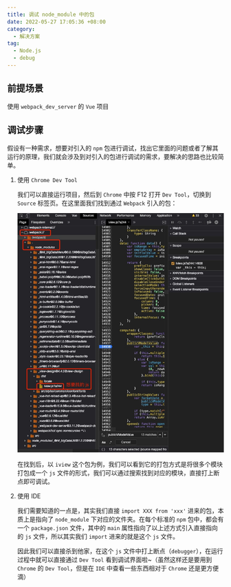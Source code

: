 ```yaml
---
title: 调试 node_module 中的包
date: 2022-05-27 17:05:36 +08:00
category:
  - 解决方案
tag:
  - Node.js
  - debug
---
```


## 前提场景

使用 `webpack_dev_server` 的 `Vue` 项目

## 调试步骤

假设有一种需求，想要对引入的 `npm` 包进行调试，找出它里面的问题或者了解其运行的原理，我们就会涉及到对引入的包进行调试的需求，要解决的思路也比较简单。

1. 使用 `Chrome Dev Tool`

   我们可以直接运行项目，然后到 `Chrome` 中按 F12 打开 `Dev Tool`，切换到 `Source` 标签页。在这里面我们找到通过 `Webpack` 引入的包：

   ![image-20220527170639933](./img/image-20220527170639933.png)

   在找到后，以 `iview` 这个包为例，我们可以看到它的打包方式是将很多个模块打包成一个 `js` 文件的形式，我们可以通过搜索找到对应的模块，直接打上断点即可调试。

2. 使用 IDE

   我们需要知道的一点是，其实我们直接 `import XXX from 'xxx'` 进来的包，本质上是指向了 `node_module` 下对应的文件夹。在每个标准的 `npm` 包中，都会有一个 `package.json` 文件，其中的 `main` 属性指向了以上述方式引入直接指向的 `js` 文件，所以其实我们 `import` 进来的就是这个 `js` 文件。

   因此我们可以直接杀到他家，在这个 `js` 文件中打上断点（`debugger`），在运行过程中就可以直接通过 `Dev Tool` 看到调试界面啦~（虽然这样还是要用到 `Chrome` 的 `Dev Tool`，但是在 `IDE` 中查看一些东西相对于 `Chrome` 还是更方便滴）
